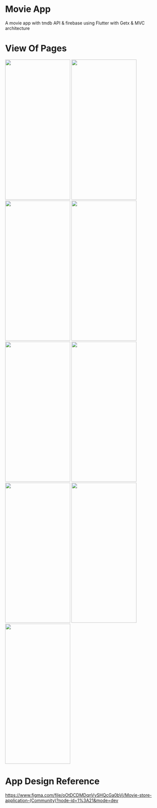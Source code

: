 # Movie App
A movie app with tmdb API & firebase using Flutter with Getx & MVC architecture

# View Of Pages
<img src= "https://github.com/zakoraa/movie-app/assets/129678009/ce8c2165-56eb-4551-8519-d716014d9d68"  height = "450" width = "210"/>
<img src= "https://github.com/zakoraa/movie-app/assets/129678009/a5cb442f-02e7-49d3-a396-95ff362a9487"  height = "450" width = "210"/>
<img src= "https://github.com/zakoraa/movie-app/assets/129678009/6e7f6027-6607-4d7b-a465-d38178eea56e"  height = "450" width = "210"/>
<img src= "https://github.com/zakoraa/movie-app/assets/129678009/1ce0b47c-1f0b-41e2-b75c-f1cf2f762c41"  height = "450" width = "210"/>
<img src= "https://github.com/zakoraa/movie-app/assets/129678009/f5d00347-eea6-4f1d-bdac-3e0059e5764e"  height = "450" width = "210"/>
<img src= "https://github.com/zakoraa/movie-app/assets/129678009/e0a94173-fb0f-4f9c-84aa-4f5f5e12ad12"  height = "450" width = "210"/>
<img src= "https://github.com/zakoraa/movie-app/assets/129678009/c6640040-fd56-4db7-ad6a-8a4d0625917a"  height = "450" width = "210"/>
<img src= "https://github.com/zakoraa/movie-app/assets/129678009/82192596-9f5e-4bda-85b6-a821faee8ed2"  height = "450" width = "210"/>
<img src= "https://github.com/zakoraa/movie-app/assets/129678009/44ef7458-790a-43d4-99db-e1d7fdb5d8f6"  height = "450" width = "210"/>

# App Design Reference
https://www.figma.com/file/oOtDCDMDqnVvSHQcGa0bVj/Movie-store-application-(Community)?node-id=1%3A21&mode=dev
